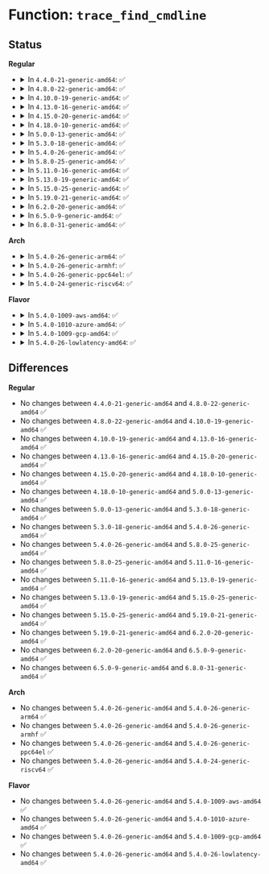 # Function: <code>trace_find_cmdline</code>

## Status
<b>Regular</b>
<ul>
<li>
<details>
<summary>In <code>4.4.0-21-generic-amd64</code>: ✅</summary>

```c
void trace_find_cmdline(int pid, char * comm)
```

```json
{
  "name": "trace_find_cmdline",
  "collision_type": "Unique Global",
  "inline_type": "No",
  "funcs": [
    {
      "addr": 18446744071580215088,
      "name": "trace_find_cmdline",
      "external": true,
      "loc": "kernel/trace/trace.c:1625",
      "file": "kernel/trace/trace.c",
      "inline": "seen, unknown",
      "caller_inline": [],
      "caller_func": [
        "kernel/trace/trace_output.c:trace_ctxwake_print",
        "kernel/trace/trace_output.c:trace_print_context",
        "kernel/trace/trace_output.c:trace_print_lat_context",
        "kernel/trace/trace_output.c:trace_print_lat_context",
        "kernel/trace/trace_functions_graph.c:print_graph_proc",
        "kernel/trace/blktrace.c:blk_log_split",
        "kernel/trace/blktrace.c:blk_log_unplug",
        "kernel/trace/blktrace.c:blk_log_plug",
        "kernel/trace/blktrace.c:blk_log_generic"
      ]
    }
  ],
  "symbols": [
    {
      "addr": 18446744071580215088,
      "name": "trace_find_cmdline",
      "section": ".text",
      "bind": "STB_GLOBAL",
      "size": 83
    }
  ]
}
```
</details>
</li>
<li>
<details>
<summary>In <code>4.8.0-22-generic-amd64</code>: ✅</summary>

```c
void trace_find_cmdline(int pid, char * comm)
```

```json
{
  "name": "trace_find_cmdline",
  "collision_type": "Unique Global",
  "inline_type": "No",
  "funcs": [
    {
      "addr": 18446744071580251136,
      "name": "trace_find_cmdline",
      "external": true,
      "loc": "kernel/trace/trace.c:1870",
      "file": "kernel/trace/trace.c",
      "inline": "seen, unknown",
      "caller_inline": [],
      "caller_func": [
        "kernel/trace/trace_output.c:trace_ctxwake_print",
        "kernel/trace/trace_output.c:trace_print_lat_context",
        "kernel/trace/trace_output.c:trace_print_lat_context",
        "kernel/trace/trace_output.c:trace_print_context",
        "kernel/trace/trace_functions_graph.c:print_graph_proc",
        "kernel/trace/blktrace.c:blk_log_split",
        "kernel/trace/blktrace.c:blk_log_unplug",
        "kernel/trace/blktrace.c:blk_log_plug",
        "kernel/trace/blktrace.c:blk_log_generic"
      ]
    }
  ],
  "symbols": [
    {
      "addr": 18446744071580251136,
      "name": "trace_find_cmdline",
      "section": ".text",
      "bind": "STB_GLOBAL",
      "size": 83
    }
  ]
}
```
</details>
</li>
<li>
<details>
<summary>In <code>4.10.0-19-generic-amd64</code>: ✅</summary>

```c
void trace_find_cmdline(int pid, char * comm)
```

```json
{
  "name": "trace_find_cmdline",
  "collision_type": "Unique Global",
  "inline_type": "No",
  "funcs": [
    {
      "addr": 18446744071580296512,
      "name": "trace_find_cmdline",
      "external": true,
      "loc": "kernel/trace/trace.c:1914",
      "file": "kernel/trace/trace.c",
      "inline": "seen, unknown",
      "caller_inline": [],
      "caller_func": [
        "kernel/trace/trace_output.c:trace_ctxwake_print",
        "kernel/trace/trace_output.c:trace_print_lat_context",
        "kernel/trace/trace_output.c:trace_print_lat_context",
        "kernel/trace/trace_output.c:trace_print_context",
        "kernel/trace/trace_functions_graph.c:print_graph_proc",
        "kernel/trace/blktrace.c:blk_log_split",
        "kernel/trace/blktrace.c:blk_log_unplug",
        "kernel/trace/blktrace.c:blk_log_plug",
        "kernel/trace/blktrace.c:blk_log_generic"
      ]
    }
  ],
  "symbols": [
    {
      "addr": 18446744071580296512,
      "name": "trace_find_cmdline",
      "section": ".text",
      "bind": "STB_GLOBAL",
      "size": 83
    }
  ]
}
```
</details>
</li>
<li>
<details>
<summary>In <code>4.13.0-16-generic-amd64</code>: ✅</summary>

```c
void trace_find_cmdline(int pid, char * comm)
```

```json
{
  "name": "trace_find_cmdline",
  "collision_type": "Unique Global",
  "inline_type": "No",
  "funcs": [
    {
      "addr": 18446744071580309840,
      "name": "trace_find_cmdline",
      "external": true,
      "loc": "kernel/trace/trace.c:1988",
      "file": "kernel/trace/trace.c",
      "inline": "seen, unknown",
      "caller_inline": [],
      "caller_func": [
        "kernel/trace/trace_output.c:trace_ctxwake_print",
        "kernel/trace/trace_output.c:trace_print_lat_context",
        "kernel/trace/trace_output.c:trace_print_lat_context",
        "kernel/trace/trace_output.c:trace_print_context",
        "kernel/trace/trace_functions_graph.c:print_graph_proc",
        "kernel/trace/blktrace.c:blk_log_split",
        "kernel/trace/blktrace.c:blk_log_unplug",
        "kernel/trace/blktrace.c:blk_log_plug",
        "kernel/trace/blktrace.c:blk_log_generic"
      ]
    }
  ],
  "symbols": [
    {
      "addr": 18446744071580309840,
      "name": "trace_find_cmdline",
      "section": ".text",
      "bind": "STB_GLOBAL",
      "size": 83
    }
  ]
}
```
</details>
</li>
<li>
<details>
<summary>In <code>4.15.0-20-generic-amd64</code>: ✅</summary>

```c
void trace_find_cmdline(int pid, char * comm)
```

```json
{
  "name": "trace_find_cmdline",
  "collision_type": "Unique Global",
  "inline_type": "No",
  "funcs": [
    {
      "addr": 18446744071580362976,
      "name": "trace_find_cmdline",
      "external": true,
      "loc": "kernel/trace/trace.c:1991",
      "file": "kernel/trace/trace.c",
      "inline": "seen, unknown",
      "caller_inline": [],
      "caller_func": [
        "kernel/trace/trace_output.c:trace_ctxwake_print",
        "kernel/trace/trace_output.c:trace_print_lat_context",
        "kernel/trace/trace_output.c:trace_print_lat_context",
        "kernel/trace/trace_output.c:trace_print_context",
        "kernel/trace/trace_functions_graph.c:print_graph_proc",
        "kernel/trace/blktrace.c:blk_log_split",
        "kernel/trace/blktrace.c:blk_log_unplug",
        "kernel/trace/blktrace.c:blk_log_plug",
        "kernel/trace/blktrace.c:blk_log_generic"
      ]
    }
  ],
  "symbols": [
    {
      "addr": 18446744071580362976,
      "name": "trace_find_cmdline",
      "section": ".text",
      "bind": "STB_GLOBAL",
      "size": 83
    }
  ]
}
```
</details>
</li>
<li>
<details>
<summary>In <code>4.18.0-10-generic-amd64</code>: ✅</summary>

```c
void trace_find_cmdline(int pid, char * comm)
```

```json
{
  "name": "trace_find_cmdline",
  "collision_type": "Unique Global",
  "inline_type": "No",
  "funcs": [
    {
      "addr": 18446744071580424400,
      "name": "trace_find_cmdline",
      "external": true,
      "loc": "kernel/trace/trace.c:2003",
      "file": "kernel/trace/trace.c",
      "inline": "seen, unknown",
      "caller_inline": [],
      "caller_func": [
        "kernel/trace/trace_output.c:trace_ctxwake_print",
        "kernel/trace/trace_output.c:trace_print_lat_context",
        "kernel/trace/trace_output.c:trace_print_lat_context",
        "kernel/trace/trace_output.c:trace_print_context",
        "kernel/trace/trace_functions_graph.c:print_graph_proc",
        "kernel/trace/blktrace.c:blk_log_split",
        "kernel/trace/blktrace.c:blk_log_unplug",
        "kernel/trace/blktrace.c:blk_log_plug",
        "kernel/trace/blktrace.c:blk_log_generic"
      ]
    }
  ],
  "symbols": [
    {
      "addr": 18446744071580424400,
      "name": "trace_find_cmdline",
      "section": ".text",
      "bind": "STB_GLOBAL",
      "size": 83
    }
  ]
}
```
</details>
</li>
<li>
<details>
<summary>In <code>5.0.0-13-generic-amd64</code>: ✅</summary>

```c
void trace_find_cmdline(int pid, char * comm)
```

```json
{
  "name": "trace_find_cmdline",
  "collision_type": "Unique Global",
  "inline_type": "No",
  "funcs": [
    {
      "addr": 18446744071580480144,
      "name": "trace_find_cmdline",
      "external": true,
      "loc": "kernel/trace/trace.c:2004",
      "file": "kernel/trace/trace.c",
      "inline": "seen, unknown",
      "caller_inline": [],
      "caller_func": [
        "kernel/trace/trace_output.c:trace_ctxwake_print",
        "kernel/trace/trace_output.c:trace_print_lat_context",
        "kernel/trace/trace_output.c:trace_print_lat_context",
        "kernel/trace/trace_output.c:trace_print_context",
        "kernel/trace/trace_functions_graph.c:print_graph_proc",
        "kernel/trace/blktrace.c:blk_log_split",
        "kernel/trace/blktrace.c:blk_log_unplug",
        "kernel/trace/blktrace.c:blk_log_plug",
        "kernel/trace/blktrace.c:blk_log_generic"
      ]
    }
  ],
  "symbols": [
    {
      "addr": 18446744071580480144,
      "name": "trace_find_cmdline",
      "section": ".text",
      "bind": "STB_GLOBAL",
      "size": 81
    }
  ]
}
```
</details>
</li>
<li>
<details>
<summary>In <code>5.3.0-18-generic-amd64</code>: ✅</summary>

```c
void trace_find_cmdline(int pid, char * comm)
```

```json
{
  "name": "trace_find_cmdline",
  "collision_type": "Unique Global",
  "inline_type": "No",
  "funcs": [
    {
      "addr": 18446744071580535888,
      "name": "trace_find_cmdline",
      "external": true,
      "loc": "kernel/trace/trace.c:2187",
      "file": "kernel/trace/trace.c",
      "inline": "seen, unknown",
      "caller_inline": [],
      "caller_func": [
        "kernel/trace/trace_output.c:trace_ctxwake_print",
        "kernel/trace/trace_output.c:trace_print_lat_context",
        "kernel/trace/trace_output.c:trace_print_lat_context",
        "kernel/trace/trace_output.c:trace_print_context",
        "kernel/trace/trace_functions_graph.c:print_graph_proc",
        "kernel/trace/blktrace.c:blk_log_split",
        "kernel/trace/blktrace.c:blk_log_unplug",
        "kernel/trace/blktrace.c:blk_log_plug",
        "kernel/trace/blktrace.c:blk_log_generic"
      ]
    }
  ],
  "symbols": [
    {
      "addr": 18446744071580535888,
      "name": "trace_find_cmdline",
      "section": ".text",
      "bind": "STB_GLOBAL",
      "size": 81
    }
  ]
}
```
</details>
</li>
<li>
<details>
<summary>In <code>5.4.0-26-generic-amd64</code>: ✅</summary>

```c
void trace_find_cmdline(int pid, char * comm)
```

```json
{
  "name": "trace_find_cmdline",
  "collision_type": "Unique Global",
  "inline_type": "No",
  "funcs": [
    {
      "addr": 18446744071580583424,
      "name": "trace_find_cmdline",
      "external": true,
      "loc": "kernel/trace/trace.c:2213",
      "file": "kernel/trace/trace.c",
      "inline": "seen, unknown",
      "caller_inline": [],
      "caller_func": [
        "kernel/trace/trace_output.c:trace_ctxwake_print",
        "kernel/trace/trace_output.c:trace_print_lat_context",
        "kernel/trace/trace_output.c:trace_print_lat_context",
        "kernel/trace/trace_output.c:trace_print_context",
        "kernel/trace/trace_functions_graph.c:print_graph_proc",
        "kernel/trace/blktrace.c:blk_log_split",
        "kernel/trace/blktrace.c:blk_log_unplug",
        "kernel/trace/blktrace.c:blk_log_plug",
        "kernel/trace/blktrace.c:blk_log_generic"
      ]
    }
  ],
  "symbols": [
    {
      "addr": 18446744071580583424,
      "name": "trace_find_cmdline",
      "section": ".text",
      "bind": "STB_GLOBAL",
      "size": 81
    }
  ]
}
```
</details>
</li>
<li>
<details>
<summary>In <code>5.8.0-25-generic-amd64</code>: ✅</summary>

```c
void trace_find_cmdline(int pid, char * comm)
```

```json
{
  "name": "trace_find_cmdline",
  "collision_type": "Unique Global",
  "inline_type": "No",
  "funcs": [
    {
      "addr": 18446744071580681936,
      "name": "trace_find_cmdline",
      "external": true,
      "loc": "kernel/trace/trace.c:2317",
      "file": "kernel/trace/trace.c",
      "inline": "seen, unknown",
      "caller_inline": [],
      "caller_func": [
        "kernel/trace/trace_output.c:trace_ctxwake_print",
        "kernel/trace/trace_output.c:trace_print_lat_context",
        "kernel/trace/trace_output.c:trace_print_lat_context",
        "kernel/trace/trace_output.c:trace_print_context",
        "kernel/trace/trace_functions_graph.c:print_graph_proc",
        "kernel/trace/blktrace.c:blk_log_split",
        "kernel/trace/blktrace.c:blk_log_unplug",
        "kernel/trace/blktrace.c:blk_log_plug",
        "kernel/trace/blktrace.c:blk_log_generic"
      ]
    }
  ],
  "symbols": [
    {
      "addr": 18446744071580681936,
      "name": "trace_find_cmdline",
      "section": ".text",
      "bind": "STB_GLOBAL",
      "size": 113
    }
  ]
}
```
</details>
</li>
<li>
<details>
<summary>In <code>5.11.0-16-generic-amd64</code>: ✅</summary>

```c
void trace_find_cmdline(int pid, char * comm)
```

```json
{
  "name": "trace_find_cmdline",
  "collision_type": "Unique Global",
  "inline_type": "No",
  "funcs": [
    {
      "addr": 18446744071580672784,
      "name": "trace_find_cmdline",
      "external": true,
      "loc": "kernel/trace/trace.c:2461",
      "file": "kernel/trace/trace.c",
      "inline": "seen, unknown",
      "caller_inline": [],
      "caller_func": [
        "kernel/trace/trace_output.c:trace_ctxwake_print",
        "kernel/trace/trace_output.c:trace_print_lat_context",
        "kernel/trace/trace_output.c:trace_print_lat_context",
        "kernel/trace/trace_output.c:trace_print_context",
        "kernel/trace/trace_functions_graph.c:print_graph_proc",
        "kernel/trace/blktrace.c:blk_log_split",
        "kernel/trace/blktrace.c:blk_log_unplug",
        "kernel/trace/blktrace.c:blk_log_plug",
        "kernel/trace/blktrace.c:blk_log_generic"
      ]
    }
  ],
  "symbols": [
    {
      "addr": 18446744071580672784,
      "name": "trace_find_cmdline",
      "section": ".text",
      "bind": "STB_GLOBAL",
      "size": 81
    }
  ]
}
```
</details>
</li>
<li>
<details>
<summary>In <code>5.13.0-19-generic-amd64</code>: ✅</summary>

```c
void trace_find_cmdline(int pid, char * comm)
```

```json
{
  "name": "trace_find_cmdline",
  "collision_type": "Unique Global",
  "inline_type": "No",
  "funcs": [
    {
      "addr": 18446744071580672352,
      "name": "trace_find_cmdline",
      "external": true,
      "loc": "kernel/trace/trace.c:2457",
      "file": "kernel/trace/trace.c",
      "inline": "seen, unknown",
      "caller_inline": [],
      "caller_func": [
        "kernel/trace/trace_output.c:trace_ctxwake_print",
        "kernel/trace/trace_output.c:trace_print_lat_context",
        "kernel/trace/trace_output.c:trace_print_lat_context",
        "kernel/trace/trace_output.c:trace_print_context",
        "kernel/trace/trace_functions_graph.c:print_graph_proc",
        "kernel/trace/blktrace.c:blk_log_split",
        "kernel/trace/blktrace.c:blk_log_unplug",
        "kernel/trace/blktrace.c:blk_log_plug",
        "kernel/trace/blktrace.c:blk_log_generic"
      ]
    }
  ],
  "symbols": [
    {
      "addr": 18446744071580672352,
      "name": "trace_find_cmdline",
      "section": ".text",
      "bind": "STB_GLOBAL",
      "size": 81
    }
  ]
}
```
</details>
</li>
<li>
<details>
<summary>In <code>5.15.0-25-generic-amd64</code>: ✅</summary>

```c
void trace_find_cmdline(int pid, char * comm)
```

```json
{
  "name": "trace_find_cmdline",
  "collision_type": "Unique Global",
  "inline_type": "No",
  "funcs": [
    {
      "addr": 18446744071580846528,
      "name": "trace_find_cmdline",
      "external": true,
      "loc": "kernel/trace/trace.c:2471",
      "file": "kernel/trace/trace.c",
      "inline": "seen, unknown",
      "caller_inline": [],
      "caller_func": [
        "kernel/trace/trace_output.c:trace_ctxwake_print",
        "kernel/trace/trace_output.c:trace_print_lat_context",
        "kernel/trace/trace_output.c:trace_print_lat_context",
        "kernel/trace/trace_output.c:trace_print_context",
        "kernel/trace/trace_functions_graph.c:print_graph_proc",
        "kernel/trace/blktrace.c:blk_log_split",
        "kernel/trace/blktrace.c:blk_log_unplug",
        "kernel/trace/blktrace.c:blk_log_plug",
        "kernel/trace/blktrace.c:blk_log_generic"
      ]
    }
  ],
  "symbols": [
    {
      "addr": 18446744071580846528,
      "name": "trace_find_cmdline",
      "section": ".text",
      "bind": "STB_GLOBAL",
      "size": 81
    }
  ]
}
```
</details>
</li>
<li>
<details>
<summary>In <code>5.19.0-21-generic-amd64</code>: ✅</summary>

```c
void trace_find_cmdline(int pid, char * comm)
```

```json
{
  "name": "trace_find_cmdline",
  "collision_type": "Unique Global",
  "inline_type": "No",
  "funcs": [
    {
      "addr": 18446744071581074848,
      "name": "trace_find_cmdline",
      "external": true,
      "loc": "kernel/trace/trace.c:2462",
      "file": "kernel/trace/trace.c",
      "inline": "seen, unknown",
      "caller_inline": [],
      "caller_func": [
        "kernel/trace/trace_output.c:trace_ctxwake_print",
        "kernel/trace/trace_output.c:trace_print_lat_context",
        "kernel/trace/trace_output.c:trace_print_lat_context",
        "kernel/trace/trace_output.c:trace_print_context",
        "kernel/trace/trace_functions_graph.c:print_graph_proc",
        "kernel/trace/blktrace.c:blk_log_split",
        "kernel/trace/blktrace.c:blk_log_unplug",
        "kernel/trace/blktrace.c:blk_log_plug",
        "kernel/trace/blktrace.c:blk_log_generic"
      ]
    }
  ],
  "symbols": [
    {
      "addr": 18446744071581074848,
      "name": "trace_find_cmdline",
      "section": ".text",
      "bind": "STB_GLOBAL",
      "size": 157
    }
  ]
}
```
</details>
</li>
<li>
<details>
<summary>In <code>6.2.0-20-generic-amd64</code>: ✅</summary>

```c
void trace_find_cmdline(int pid, char * comm)
```

```json
{
  "name": "trace_find_cmdline",
  "collision_type": "Unique Global",
  "inline_type": "No",
  "funcs": [
    {
      "addr": 18446744071581381536,
      "name": "trace_find_cmdline",
      "external": true,
      "loc": "kernel/trace/trace.c:2486",
      "file": "kernel/trace/trace.c",
      "inline": "seen, unknown",
      "caller_inline": [],
      "caller_func": [
        "kernel/trace/trace_output.c:trace_ctxwake_print",
        "kernel/trace/trace_output.c:trace_print_lat_context",
        "kernel/trace/trace_output.c:trace_print_lat_context",
        "kernel/trace/trace_output.c:trace_print_context",
        "kernel/trace/trace_functions_graph.c:print_graph_proc",
        "kernel/trace/blktrace.c:blk_log_split",
        "kernel/trace/blktrace.c:blk_log_unplug",
        "kernel/trace/blktrace.c:blk_log_plug",
        "kernel/trace/blktrace.c:blk_log_generic"
      ]
    }
  ],
  "symbols": [
    {
      "addr": 18446744071581381536,
      "name": "trace_find_cmdline",
      "section": ".text",
      "bind": "STB_GLOBAL",
      "size": 159
    }
  ]
}
```
</details>
</li>
<li>
<details>
<summary>In <code>6.5.0-9-generic-amd64</code>: ✅</summary>

```c
void trace_find_cmdline(int pid, char * comm)
```

```json
{
  "name": "trace_find_cmdline",
  "collision_type": "Unique Global",
  "inline_type": "No",
  "funcs": [
    {
      "addr": 18446744071581476112,
      "name": "trace_find_cmdline",
      "external": true,
      "loc": "kernel/trace/trace.c:2557",
      "file": "kernel/trace/trace.c",
      "inline": "seen, unknown",
      "caller_inline": [],
      "caller_func": [
        "kernel/trace/trace_output.c:trace_ctxwake_print",
        "kernel/trace/trace_output.c:trace_print_lat_context",
        "kernel/trace/trace_output.c:trace_print_lat_context",
        "kernel/trace/trace_output.c:trace_print_context",
        "kernel/trace/trace_functions_graph.c:print_graph_proc",
        "kernel/trace/blktrace.c:blk_log_split",
        "kernel/trace/blktrace.c:blk_log_unplug",
        "kernel/trace/blktrace.c:blk_log_plug",
        "kernel/trace/blktrace.c:blk_log_generic"
      ]
    }
  ],
  "symbols": [
    {
      "addr": 18446744071581476112,
      "name": "trace_find_cmdline",
      "section": ".text",
      "bind": "STB_GLOBAL",
      "size": 159
    }
  ]
}
```
</details>
</li>
<li>
<details>
<summary>In <code>6.8.0-31-generic-amd64</code>: ✅</summary>

```c
void trace_find_cmdline(int pid, char * comm)
```

```json
{
  "name": "trace_find_cmdline",
  "collision_type": "Unique Global",
  "inline_type": "No",
  "funcs": [
    {
      "addr": 18446744071581586944,
      "name": "trace_find_cmdline",
      "external": true,
      "loc": "kernel/trace/trace.c:2552",
      "file": "kernel/trace/trace.c",
      "inline": "seen, unknown",
      "caller_inline": [],
      "caller_func": [
        "kernel/trace/trace_output.c:trace_ctxwake_print",
        "kernel/trace/trace_output.c:trace_print_lat_context",
        "kernel/trace/trace_output.c:trace_print_lat_context",
        "kernel/trace/trace_output.c:trace_print_context",
        "kernel/trace/trace_functions_graph.c:print_graph_proc",
        "kernel/trace/blktrace.c:blk_log_split",
        "kernel/trace/blktrace.c:blk_log_unplug",
        "kernel/trace/blktrace.c:blk_log_plug",
        "kernel/trace/blktrace.c:blk_log_generic"
      ]
    }
  ],
  "symbols": [
    {
      "addr": 18446744071581586944,
      "name": "trace_find_cmdline",
      "section": ".text",
      "bind": "STB_GLOBAL",
      "size": 159
    }
  ]
}
```
</details>
</li>
</ul>
<b>Arch</b>
<ul>
<li>
<details>
<summary>In <code>5.4.0-26-generic-arm64</code>: ✅</summary>

```c
void trace_find_cmdline(int pid, char * comm)
```

```json
{
  "name": "trace_find_cmdline",
  "collision_type": "Unique Global",
  "inline_type": "No",
  "funcs": [
    {
      "addr": 18446603336491880720,
      "name": "trace_find_cmdline",
      "external": true,
      "loc": "kernel/trace/trace.c:2213",
      "file": "kernel/trace/trace.c",
      "inline": "seen, unknown",
      "caller_inline": [],
      "caller_func": [
        "kernel/trace/trace_output.c:trace_ctxwake_print",
        "kernel/trace/trace_output.c:trace_print_lat_context",
        "kernel/trace/trace_output.c:trace_print_lat_context",
        "kernel/trace/trace_output.c:trace_print_context",
        "kernel/trace/trace_functions_graph.c:print_graph_proc",
        "kernel/trace/blktrace.c:blk_log_split",
        "kernel/trace/blktrace.c:blk_log_unplug",
        "kernel/trace/blktrace.c:blk_log_plug",
        "kernel/trace/blktrace.c:blk_log_generic"
      ]
    }
  ],
  "symbols": [
    {
      "addr": 18446603336491880720,
      "name": "trace_find_cmdline",
      "section": ".text",
      "bind": "STB_GLOBAL",
      "size": 152
    }
  ]
}
```
</details>
</li>
<li>
<details>
<summary>In <code>5.4.0-26-generic-armhf</code>: ✅</summary>

```c
void trace_find_cmdline(int pid, char * comm)
```

```json
{
  "name": "trace_find_cmdline",
  "collision_type": "Unique Global",
  "inline_type": "No",
  "funcs": [
    {
      "addr": 3225822640,
      "name": "trace_find_cmdline",
      "external": true,
      "loc": "kernel/trace/trace.c:2213",
      "file": "kernel/trace/trace.c",
      "inline": "seen, unknown",
      "caller_inline": [],
      "caller_func": [
        "kernel/trace/trace_output.c:trace_ctxwake_print",
        "kernel/trace/trace_output.c:trace_print_lat_context",
        "kernel/trace/trace_output.c:trace_print_lat_context",
        "kernel/trace/trace_output.c:trace_print_context",
        "kernel/trace/trace_functions_graph.c:print_graph_proc",
        "kernel/trace/blktrace.c:blk_log_split",
        "kernel/trace/blktrace.c:blk_log_unplug",
        "kernel/trace/blktrace.c:blk_log_plug",
        "kernel/trace/blktrace.c:blk_log_generic"
      ]
    }
  ],
  "symbols": [
    {
      "addr": 3225822640,
      "name": "trace_find_cmdline",
      "section": ".text",
      "bind": "STB_GLOBAL",
      "size": 116
    }
  ]
}
```
</details>
</li>
<li>
<details>
<summary>In <code>5.4.0-26-generic-ppc64el</code>: ✅</summary>

```c
void trace_find_cmdline(int pid, char * comm)
```

```json
{
  "name": "trace_find_cmdline",
  "collision_type": "Unique Global",
  "inline_type": "No",
  "funcs": [
    {
      "addr": 13835058055284958544,
      "name": "trace_find_cmdline",
      "external": true,
      "loc": "kernel/trace/trace.c:2213",
      "file": "kernel/trace/trace.c",
      "inline": "seen, unknown",
      "caller_inline": [],
      "caller_func": [
        "kernel/trace/trace_output.c:trace_ctxwake_print",
        "kernel/trace/trace_output.c:trace_print_lat_context",
        "kernel/trace/trace_output.c:trace_print_lat_context",
        "kernel/trace/trace_output.c:trace_print_context",
        "kernel/trace/trace_functions_graph.c:print_graph_proc",
        "kernel/trace/blktrace.c:blk_log_split",
        "kernel/trace/blktrace.c:blk_log_unplug",
        "kernel/trace/blktrace.c:blk_log_plug",
        "kernel/trace/blktrace.c:blk_log_generic"
      ]
    }
  ],
  "symbols": [
    {
      "addr": 13835058055284958544,
      "name": "trace_find_cmdline",
      "section": ".text",
      "bind": "STB_GLOBAL",
      "size": 328
    }
  ]
}
```
</details>
</li>
<li>
<details>
<summary>In <code>5.4.0-24-generic-riscv64</code>: ✅</summary>

```c
void trace_find_cmdline(int pid, char * comm)
```

```json
{
  "name": "trace_find_cmdline",
  "collision_type": "Unique Global",
  "inline_type": "No",
  "funcs": [
    {
      "addr": 18446743936272171282,
      "name": "trace_find_cmdline",
      "external": true,
      "loc": "kernel/trace/trace.c:2213",
      "file": "kernel/trace/trace.c",
      "inline": "seen, unknown",
      "caller_inline": [],
      "caller_func": [
        "kernel/trace/trace_output.c:trace_ctxwake_print",
        "kernel/trace/trace_output.c:trace_print_lat_context",
        "kernel/trace/trace_output.c:trace_print_lat_context",
        "kernel/trace/trace_output.c:trace_print_context",
        "kernel/trace/trace_functions_graph.c:print_graph_proc",
        "kernel/trace/blktrace.c:blk_log_split",
        "kernel/trace/blktrace.c:blk_log_unplug",
        "kernel/trace/blktrace.c:blk_log_plug",
        "kernel/trace/blktrace.c:blk_log_generic"
      ]
    }
  ],
  "symbols": [
    {
      "addr": 18446743936272171282,
      "name": "trace_find_cmdline",
      "section": ".text",
      "bind": "STB_GLOBAL",
      "size": 64
    }
  ]
}
```
</details>
</li>
</ul>
<b>Flavor</b>
<ul>
<li>
<details>
<summary>In <code>5.4.0-1009-aws-amd64</code>: ✅</summary>

```c
void trace_find_cmdline(int pid, char * comm)
```

```json
{
  "name": "trace_find_cmdline",
  "collision_type": "Unique Global",
  "inline_type": "No",
  "funcs": [
    {
      "addr": 18446744071580552224,
      "name": "trace_find_cmdline",
      "external": true,
      "loc": "kernel/trace/trace.c:2213",
      "file": "kernel/trace/trace.c",
      "inline": "seen, unknown",
      "caller_inline": [],
      "caller_func": [
        "kernel/trace/trace_output.c:trace_ctxwake_print",
        "kernel/trace/trace_output.c:trace_print_lat_context",
        "kernel/trace/trace_output.c:trace_print_lat_context",
        "kernel/trace/trace_output.c:trace_print_context",
        "kernel/trace/trace_functions_graph.c:print_graph_proc",
        "kernel/trace/blktrace.c:blk_log_split",
        "kernel/trace/blktrace.c:blk_log_unplug",
        "kernel/trace/blktrace.c:blk_log_plug",
        "kernel/trace/blktrace.c:blk_log_generic"
      ]
    }
  ],
  "symbols": [
    {
      "addr": 18446744071580552224,
      "name": "trace_find_cmdline",
      "section": ".text",
      "bind": "STB_GLOBAL",
      "size": 81
    }
  ]
}
```
</details>
</li>
<li>
<details>
<summary>In <code>5.4.0-1010-azure-amd64</code>: ✅</summary>

```c
void trace_find_cmdline(int pid, char * comm)
```

```json
{
  "name": "trace_find_cmdline",
  "collision_type": "Unique Global",
  "inline_type": "No",
  "funcs": [
    {
      "addr": 18446744071580498992,
      "name": "trace_find_cmdline",
      "external": true,
      "loc": "kernel/trace/trace.c:2213",
      "file": "kernel/trace/trace.c",
      "inline": "seen, unknown",
      "caller_inline": [],
      "caller_func": [
        "kernel/trace/trace_output.c:trace_ctxwake_print",
        "kernel/trace/trace_output.c:trace_print_lat_context",
        "kernel/trace/trace_output.c:trace_print_lat_context",
        "kernel/trace/trace_output.c:trace_print_context",
        "kernel/trace/trace_functions_graph.c:print_graph_proc",
        "kernel/trace/blktrace.c:blk_log_split",
        "kernel/trace/blktrace.c:blk_log_unplug",
        "kernel/trace/blktrace.c:blk_log_plug",
        "kernel/trace/blktrace.c:blk_log_generic"
      ]
    }
  ],
  "symbols": [
    {
      "addr": 18446744071580498992,
      "name": "trace_find_cmdline",
      "section": ".text",
      "bind": "STB_GLOBAL",
      "size": 81
    }
  ]
}
```
</details>
</li>
<li>
<details>
<summary>In <code>5.4.0-1009-gcp-amd64</code>: ✅</summary>

```c
void trace_find_cmdline(int pid, char * comm)
```

```json
{
  "name": "trace_find_cmdline",
  "collision_type": "Unique Global",
  "inline_type": "No",
  "funcs": [
    {
      "addr": 18446744071580543472,
      "name": "trace_find_cmdline",
      "external": true,
      "loc": "kernel/trace/trace.c:2213",
      "file": "kernel/trace/trace.c",
      "inline": "seen, unknown",
      "caller_inline": [],
      "caller_func": [
        "kernel/trace/trace_output.c:trace_ctxwake_print",
        "kernel/trace/trace_output.c:trace_print_lat_context",
        "kernel/trace/trace_output.c:trace_print_lat_context",
        "kernel/trace/trace_output.c:trace_print_context",
        "kernel/trace/trace_functions_graph.c:print_graph_proc",
        "kernel/trace/blktrace.c:blk_log_split",
        "kernel/trace/blktrace.c:blk_log_unplug",
        "kernel/trace/blktrace.c:blk_log_plug",
        "kernel/trace/blktrace.c:blk_log_generic"
      ]
    }
  ],
  "symbols": [
    {
      "addr": 18446744071580543472,
      "name": "trace_find_cmdline",
      "section": ".text",
      "bind": "STB_GLOBAL",
      "size": 81
    }
  ]
}
```
</details>
</li>
<li>
<details>
<summary>In <code>5.4.0-26-lowlatency-amd64</code>: ✅</summary>

```c
void trace_find_cmdline(int pid, char * comm)
```

```json
{
  "name": "trace_find_cmdline",
  "collision_type": "Unique Global",
  "inline_type": "No",
  "funcs": [
    {
      "addr": 18446744071580600016,
      "name": "trace_find_cmdline",
      "external": true,
      "loc": "kernel/trace/trace.c:2213",
      "file": "kernel/trace/trace.c",
      "inline": "seen, unknown",
      "caller_inline": [],
      "caller_func": [
        "kernel/trace/trace_output.c:trace_ctxwake_print",
        "kernel/trace/trace_output.c:trace_print_lat_context",
        "kernel/trace/trace_output.c:trace_print_lat_context",
        "kernel/trace/trace_output.c:trace_print_context",
        "kernel/trace/trace_functions_graph.c:print_graph_proc",
        "kernel/trace/blktrace.c:blk_log_split",
        "kernel/trace/blktrace.c:blk_log_unplug",
        "kernel/trace/blktrace.c:blk_log_plug",
        "kernel/trace/blktrace.c:blk_log_generic"
      ]
    }
  ],
  "symbols": [
    {
      "addr": 18446744071580600016,
      "name": "trace_find_cmdline",
      "section": ".text",
      "bind": "STB_GLOBAL",
      "size": 109
    }
  ]
}
```
</details>
</li>
</ul>

## Differences
<b>Regular</b>
<ul>
<li>
No changes between <code>4.4.0-21-generic-amd64</code> and <code>4.8.0-22-generic-amd64</code> ✅
</li>
<li>
No changes between <code>4.8.0-22-generic-amd64</code> and <code>4.10.0-19-generic-amd64</code> ✅
</li>
<li>
No changes between <code>4.10.0-19-generic-amd64</code> and <code>4.13.0-16-generic-amd64</code> ✅
</li>
<li>
No changes between <code>4.13.0-16-generic-amd64</code> and <code>4.15.0-20-generic-amd64</code> ✅
</li>
<li>
No changes between <code>4.15.0-20-generic-amd64</code> and <code>4.18.0-10-generic-amd64</code> ✅
</li>
<li>
No changes between <code>4.18.0-10-generic-amd64</code> and <code>5.0.0-13-generic-amd64</code> ✅
</li>
<li>
No changes between <code>5.0.0-13-generic-amd64</code> and <code>5.3.0-18-generic-amd64</code> ✅
</li>
<li>
No changes between <code>5.3.0-18-generic-amd64</code> and <code>5.4.0-26-generic-amd64</code> ✅
</li>
<li>
No changes between <code>5.4.0-26-generic-amd64</code> and <code>5.8.0-25-generic-amd64</code> ✅
</li>
<li>
No changes between <code>5.8.0-25-generic-amd64</code> and <code>5.11.0-16-generic-amd64</code> ✅
</li>
<li>
No changes between <code>5.11.0-16-generic-amd64</code> and <code>5.13.0-19-generic-amd64</code> ✅
</li>
<li>
No changes between <code>5.13.0-19-generic-amd64</code> and <code>5.15.0-25-generic-amd64</code> ✅
</li>
<li>
No changes between <code>5.15.0-25-generic-amd64</code> and <code>5.19.0-21-generic-amd64</code> ✅
</li>
<li>
No changes between <code>5.19.0-21-generic-amd64</code> and <code>6.2.0-20-generic-amd64</code> ✅
</li>
<li>
No changes between <code>6.2.0-20-generic-amd64</code> and <code>6.5.0-9-generic-amd64</code> ✅
</li>
<li>
No changes between <code>6.5.0-9-generic-amd64</code> and <code>6.8.0-31-generic-amd64</code> ✅
</li>
</ul>
<b>Arch</b>
<ul>
<li>
No changes between <code>5.4.0-26-generic-amd64</code> and <code>5.4.0-26-generic-arm64</code> ✅
</li>
<li>
No changes between <code>5.4.0-26-generic-amd64</code> and <code>5.4.0-26-generic-armhf</code> ✅
</li>
<li>
No changes between <code>5.4.0-26-generic-amd64</code> and <code>5.4.0-26-generic-ppc64el</code> ✅
</li>
<li>
No changes between <code>5.4.0-26-generic-amd64</code> and <code>5.4.0-24-generic-riscv64</code> ✅
</li>
</ul>
<b>Flavor</b>
<ul>
<li>
No changes between <code>5.4.0-26-generic-amd64</code> and <code>5.4.0-1009-aws-amd64</code> ✅
</li>
<li>
No changes between <code>5.4.0-26-generic-amd64</code> and <code>5.4.0-1010-azure-amd64</code> ✅
</li>
<li>
No changes between <code>5.4.0-26-generic-amd64</code> and <code>5.4.0-1009-gcp-amd64</code> ✅
</li>
<li>
No changes between <code>5.4.0-26-generic-amd64</code> and <code>5.4.0-26-lowlatency-amd64</code> ✅
</li>
</ul>
